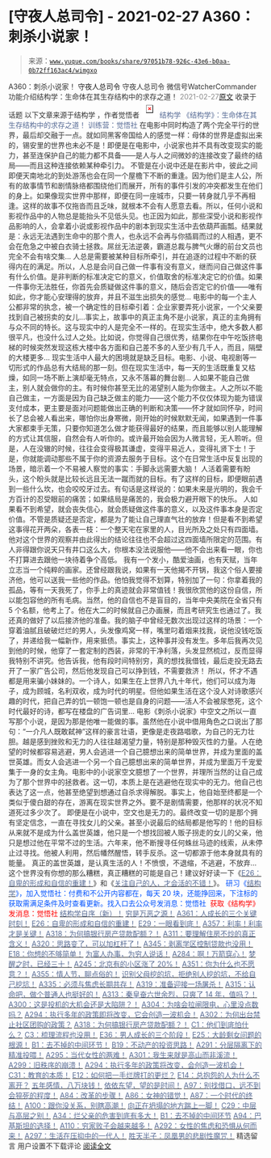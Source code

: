 # [守夜人总司令] - 2021-02-27 A360：刺杀小说家！

> 来源：[`www.yuque.com/books/share/97051b78-926c-43e6-b0aa-0b72ff163ac4/wimgxo`](https://www.yuque.com/books/share/97051b78-926c-43e6-b0aa-0b72ff163ac4/wimgxo)

<ne-p id="520f42f3293818f927861ebbd5b15da4_p_0" data-lake-id="520f42f3293818f927861ebbd5b15da4_p_0"><ne-text id="u5724585a" style="color: rgb(51, 51, 51);">A360：刺杀小说家！</ne-text></ne-p> <ne-p id="4d240bdb0a95cbb5259b0906b7f5f610" data-lake-id="4d240bdb0a95cbb5259b0906b7f5f610"><ne-text id="u513c6c87" ne-fontsize="14">守夜人总司令</ne-text></ne-p> <ne-p id="2d9f670c901e0edf9d000e845eb38272" data-lake-id="2d9f670c901e0edf9d000e845eb38272"><ne-text id="ue6295804" ne-fontsize="14" ne-bold="true" style="color: rgb(51, 51, 51);">守夜人总司令</ne-text></ne-p> <ne-p id="9d73795f83226eab52a2b03a126d88ae" data-lake-id="9d73795f83226eab52a2b03a126d88ae"><ne-text id="u9aec5b6b" ne-fontsize="14" style="color: rgb(51, 51, 51);">微信号</ne-text><ne-text id="u6befe84f" ne-fontsize="14" style="color: rgb(51, 51, 51);">WatcherCommander</ne-text></ne-p> <ne-p id="a576b6c71c899a12cd4e1a258ec77f84" data-lake-id="a576b6c71c899a12cd4e1a258ec77f84"><ne-text id="u6a916e0e" ne-fontsize="14" style="color: rgb(51, 51, 51);">功能介绍</ne-text><ne-text id="u586a1691" ne-fontsize="14" style="color: rgb(51, 51, 51);">结构学：生命体在其生存结构中的求存之道！</ne-text></ne-p> <ne-p id="ffd34dc7913a6e106d1fc3057ed12149" data-lake-id="ffd34dc7913a6e106d1fc3057ed12149"><ne-text id="u72d78b77" style="color: rgb(140, 140, 140);">2021-02-27</ne-text>[<ne-text id="u171f4cfe" ne-fontsize="14">原文</ne-text>](https://mp.weixin.qq.com/s?__biz=MzAxNDk1NjI2Mw==&mid=2247486470&idx=1&sn=a5a80b0050e598d1c5b34b8acd11ca81&chksm=9b8a2f8eacfda698da8befc550b2a483a652bf206fe5d297abf11cd745892c8d604d7ceaab24&scene=27#wechat_redirect&cpage=0)</ne-p> <ne-p id="c4058d3d4fa04deab0fa05033627341b" data-lake-id="c4058d3d4fa04deab0fa05033627341b"><ne-text id="ue3e10dd2" style="color: rgb(51, 51, 51);">收录于话题</ne-text></ne-p> <ne-p id="e34166252760a1218bd80097b89af162" data-lake-id="e34166252760a1218bd80097b89af162"><ne-text id="u25381852" ne-fontsize="14" style="color: rgb(51, 51, 51);">以下文章来源于结构学 ，作者觉悟者</ne-text></ne-p> <ne-p id="9f9aaafeb844837e56067f455503d1de" data-lake-id="9f9aaafeb844837e56067f455503d1de"><ne-card data-card-name="image" data-card-type="inline" id="xof1F" ne-fontsize="14" data-event-boundary="card" style="color: rgb(87, 107, 149);">![](img/0c23d49cb552a4b6f35fac926acb125c.png)  <ne-p id="a76eee9d9e1c62b0dfab584e71f2b6ce" data-lake-id="a76eee9d9e1c62b0dfab584e71f2b6ce"><ne-text id="uc08ef5b4" style="color: rgb(87, 107, 149);">结构学</ne-text></ne-p> <ne-p id="7739041d787d7b169ecd02f8d0d40abf" data-lake-id="7739041d787d7b169ecd02f8d0d40abf"><ne-text id="u94b2af14" style="color: rgb(87, 107, 149);">《结构学》：生命体在其生存结构中的求存之道！ 训练营：觉悟社</ne-text></ne-p> <ne-p id="fcdbe284f40704c39d45b7831db481b2" data-lake-id="fcdbe284f40704c39d45b7831db481b2"><ne-text id="ube5a0872" style="color: rgb(51, 51, 51);">在电影中同时构造了两个完全平行的世界，最后却交融于一点。就如同黑客帝国给人的感觉一样：母体的世界是虚拟出来的，锡安里的世界也未必不是！即便是在电影中，小说家也并不具有改变现实的能力，甚至连保护自己的能力都不具备——是人与人之间微妙的连接改变了最终的结局——而且这种连接依赖某种牵引力。</ne-text></ne-p> <ne-p id="d2a493742688108e1c07569edb43106b" data-lake-id="d2a493742688108e1c07569edb43106b"><ne-text id="u271e9ea9" style="color: rgb(51, 51, 51);">不管是在小说中还是在影片中，彼此之间即便天南地北的到处游荡也会在同一个屋檐下不断的重逢。因为他们是主人公，所有的故事情节和剧情脉络都围绕他们而展开，所有的事件引发的冲突都发生在他们的身上。如果像现实世界中那样，即便在同一座城市，只要一转身就几乎不再相逢。这样的故事不仅拖沓而且乏味，就根本不会有人愿意去看。所以，任何小说和影视作品中的人物总是能抬头不见低头见。也正因为如此，那些深受小说和影视作品影响的人，会拿着小说或影视作品中的剧本到现实生活中去依葫芦画瓢。结果就是：永远无法遇到生命中的那个贵人，也永远不会再与你插肩而过的人相遇，更不会在危急之中被白衣骑士拯救。屌丝无法逆袭，霸道总裁与脾气火爆的前台文员也完全不会有啥交集…</ne-text></ne-p> <ne-p id="cfebc9ac5a97d127dccb0398b6528a92" data-lake-id="cfebc9ac5a97d127dccb0398b6528a92"><ne-text id="u024194fb" style="color: rgb(51, 51, 51);">人总是需要被某种目标所牵引，并在追逐的过程中不断的获得内在的满足。所以，人总是会问自己做一件事有没有意义，继而问自己做这件事有什么价值。是非判断的标准决定它的意义，价值取舍的标准决定它的价值。如果一件事你无法胜任，你首先会质疑做这件事的意义，随后会否定它的价值——唯有如此，你才能心安理得的放弃，并且不滋生出损失的感觉…</ne-text></ne-p> <ne-p id="004218c364f5caa9994e3b2b5f5995c8" data-lake-id="004218c364f5caa9994e3b2b5f5995c8"><ne-text id="u2300def8" style="color: rgb(51, 51, 51);">电影中的每一个主人公都非常的执念，被一个确定性的目标牵引着：企业家要弄死小说家，一个父亲要找到自己被拐卖的女儿…事实上，故事中的真正主角不是小说家，真正的主角拥有与众不同的特长。这与现实中的人是完全不一样的。在现实生活中，绝大多数人都很平凡，也没什么过人之处。比如说，你觉得自己很优秀，结果你在中午吃饭挤电梯的时候突然发现这栋大楼中各方面和自己差不多的人至少有几千人，而且，隔壁的大楼更多…</ne-text></ne-p> <ne-p id="ebc8aadbcb73598de70b733dfed273c1" data-lake-id="ebc8aadbcb73598de70b733dfed273c1"><ne-text id="ubb18c187" style="color: rgb(51, 51, 51);">现实生活中人最大的困境就是缺乏目标。电影、小说、电视剧等一切形式的作品总有大结局的那一刻。但在现实生活中，每一天的生活既重复又枯燥，如同一场不断上演却毫无特点，又永不落幕的舞台剧…</ne-text></ne-p> <ne-p id="64bdd2b65d96588a7d4b875320d8bee2" data-lake-id="64bdd2b65d96588a7d4b875320d8bee2"><ne-text id="ufcb56f04" style="color: rgb(51, 51, 51);">人如果不能自己做主，别人就会做你的主。有时候你甚至无比的渴望别人能为你做主。人之所以不能自己做主，一方面是因为自己缺乏做主的能力——这个能力不仅仅体现为能为错误支付成本，更主要是面对问题能做出正确的判断和决策——怀才就如同怀孕，时间长了总会被人看出来，哪怕你出身寒微，刚开始的时候默默无闻，如果遇到一件事大家都束手无策，只要你知道怎么做才能获得最好的结果，而且能够以别人能理解的方式让其信服，自然会有人听你的。或许最开始会因为人微言轻，无人聆听。但是，人在没辙的时候，往往会变得极其谦虚，变得平易近人，变得礼贤下士！于是，你就能调动那些不属于你的资源去服务于目标。这个在日常生活中反复出现的场景，暗示着一个不易被人察觉的事实：手脚永远需要大脑！</ne-text></ne-p> <ne-p id="f17173574fbc63de0aed3f6ff647024e" data-lake-id="f17173574fbc63de0aed3f6ff647024e"><ne-text id="u258f8bdb" style="color: rgb(51, 51, 51);">人活着需要有盼头，这个盼头就是比较长远且无法一蹴而就的目标。有了这样的目标，即便眼前遇到一些什么坎，也会咬咬牙过去。有句话是这样说的：如果未来是光明的，我会千方百计的忍受眼前的痛苦；如果结局是痛苦的，我会极力避开眼下的快乐。</ne-text></ne-p> <ne-p id="f3dd89148532c2c077465d6b34933e02" data-lake-id="f3dd89148532c2c077465d6b34933e02"><ne-text id="ud17174d4" style="color: rgb(51, 51, 51);">人如果看不到希望，就会丧失信心，就会质疑做这件事的意义，以及这件事本身是否定价值。不管是质疑还是否定，都是为了能让自己理直气壮的放弃！但是看不到希望这事得花开两朵，各表一枝：一个整天宅在家里的人，目光所及之处只有四面墙。他对这个世界的观察并由此得出的结论往往也不会超过这四面墙所限定的范围。有人非得跟你说天只有井口这么大，你根本没法说服他——他不会出来看一眼，你也不打算进去跟他一块待着争个高低。</ne-text></ne-p> <ne-p id="e993ab2d3253fe6b30111809bf11a3f6" data-lake-id="e993ab2d3253fe6b30111809bf11a3f6"><ne-text id="u8602d161" style="color: rgb(51, 51, 51);">我有一个发小，酷爱油画，也有天赋，当年立志当一个纯粹的画家。还曾经跟我说，如果有一天他揭不开锅，我这个俗人要接济他，他可以送我一些他的作品。他怕我觉得不划算，特别加了一句：你拿着我的孤品，等有一天我死了，你手上的真迹就会非常值钱！我很欣赏他的这份自信，所以能包容他的所有毛病。当然，他的自信也不是盲目的，当年中央美院在全省只有 5 个名额，他考上了。他在大二的时候就自己办画展，而且考研究生也通过了。我还真的做好了以后接济他的准备。我的脑子中曾经无数次出现过这样的场景：一个穿着油腻且破破烂烂的男人，头发像鸡窝一样，嘴里叼着烟来找我，说他没钱吃饭了，并递给我一幅新作，用来抵债。事实上，这种事并没有发生。多年后我再次见到他的时候，他穿了一套定制的西装，非常的干净利落，头发显然梳过，反而显得我特别不讲究。他告诉我，他有段时间特别穷，真的想找我借钱，最后走投无路去开了一家广告公司，然后他发现自己可以挣到钱，不需要救济！</ne-text></ne-p> <ne-p id="e1b199a988c3be636239967b3e6001f5" data-lake-id="e1b199a988c3be636239967b3e6001f5"><ne-text id="ud69969d6" style="color: rgb(51, 51, 51);">所以，怀才不遇都是用来骗小妹妹的。一个诗人，如果生在上世界八九十年代，他们可以成为海子，成为顾城，名利双收，成为时代的明星。但他如果生活在这个没人对诗歌感兴趣的时代，把自己弄的饥一顿饱一顿也是自身的问题——活人不会被尿憋死，这个时代最好的诗，都写在楼盘的广告词里…</ne-text></ne-p> <ne-p id="11f859256d12f4f4ee95fe32bd6e3eb5" data-lake-id="11f859256d12f4f4ee95fe32bd6e3eb5"><ne-text id="ued0034e8" style="color: rgb(51, 51, 51);">电影《刺杀小说家》中空文之所以一直写那个小说，是因为那是他唯一能做的事。虽然他在小说中借用角色之口说出了那句：“一介凡人既敢弑神”这样的豪言壮语，更像是走夜路唱歌，为自己的无力壮胆。越是感到挫败和无力的人往往越渴望力量，特别是那种毁灭性的力量。人在绝望的时候都容易逃避，男人会逃进一个自己臆想出来的简单世界，并成为里面的盖世英雄。而女人会逃进一个另一个自己臆想出来的简单世界，并成为里面万千宠爱集于一身的女主角。电影中的小说家空文臆想了一个世界，并理所当然的让自己成为了那个世界中的拯救者。这一切，本质上是在逃避他在现实中的无力。他自己也表达了这一点，他甚至绝望到想通过自杀求得解脱。事实上，他自始至终都是一个类似于傻白甜的存在，游离在现实世界之外。要不是剧情需要，他那样的状况不知道死过多少次了。</ne-text></ne-p> <ne-p id="97ccd8708e5120071c197c2fb5f87a09" data-lake-id="97ccd8708e5120071c197c2fb5f87a09"><ne-text id="ucb29cf5b" style="color: rgb(51, 51, 51);">即便是在小说中，空文也是无力的。最终改变一切的是那个拥有坚定信念，一直在寻找女儿的父亲。甚至小说最后的结局都是他写的！他的目标从来就不是成为什么盖世英雄，他只是一个想找回被人贩子拐走的女儿的父亲，他只是想过他在平常不过的生活。六年来，他不断搜寻任何蛛丝马迹的线索，从未停止过寻找。他被人利用，然后幡然醒悟，转手反杀。这一切都源于他本身就具有的能量。</ne-text></ne-p> <ne-p id="522716388daeec7da7a3fb8bc6815e86" data-lake-id="522716388daeec7da7a3fb8bc6815e86"><ne-text id="u4ff4dfd9" ne-bold="true" style="color: rgb(51, 51, 51);">真正的盖世英雄，是认真生活的人！不愤恨，不退缩，不逃避，不放弃…这个世界没有你想的那么糟糕，真正糟糕的可能是自己！建议好好读一下《</ne-text>[<ne-text id="u26035659" ne-bold="true" style="color: rgb(87, 107, 149);">E26：自卑的形成和自信的重建！</ne-text>](http://mp.weixin.qq.com/s?__biz=MzIzMDYwOTM0Mg==&mid=2247485311&idx=1&sn=28f827c212f9a1ac53e73986742ca5aa&chksm=e8b19faedfc616b8d527f328c2ad55dca966707c8813ceaa5b7c0daee3432edeec88744d842c&scene=21#wechat_redirect)<ne-text id="uc984ece8" ne-bold="true" style="color: rgb(51, 51, 51);">》和《</ne-text>[<ne-text id="u7610c77f" ne-bold="true" style="color: rgb(87, 107, 149);">关注自己的人，才会活的不错！</ne-text>](http://mp.weixin.qq.com/s?__biz=MzIzMDYwOTM0Mg==&mid=2247485305&idx=1&sn=c719ea57e5c3320c2e2629dd9a7b44e9&chksm=e8b19fa8dfc616be5fa3f8141ea0aa63d5e1335657ed97e62c1086c41eba29effe58e0c8e9dc&scene=21#wechat_redirect)<ne-text id="u500b95a4" ne-bold="true" style="color: rgb(51, 51, 51);">》。</ne-text></ne-p> <ne-p id="f937fe4f8a1ea1eaf655b825a882354b" data-lake-id="f937fe4f8a1ea1eaf655b825a882354b"><ne-text id="u2042b74b" ne-bold="true" style="color: rgb(0, 82, 255);">研习《</ne-text>[<ne-text id="ufc2e8e4d" ne-bold="true" style="color: rgb(87, 107, 149);">结构学</ne-text>](https://mp.weixin.qq.com/mp/appmsgalbum?action=getalbum&album_id=1318317199878225920&__biz=MzAxNDk1NjI2Mw==#wechat_redirect)<ne-text id="ue2e3b7cc" ne-bold="true" style="color: rgb(0, 82, 255);">》，加入觉悟社：付费和不公开内容都在，每天 20 块，还能挣回来，下注标的获取需满足条件及时查看更新。</ne-text><ne-text id="u42677324" style="color: rgb(0, 82, 255);">找入口去公众号发消息：觉悟社 </ne-text></ne-p> <ne-p id="215a69333d04daca1804f4dd82226c8c" data-lake-id="215a69333d04daca1804f4dd82226c8c"><ne-text id="u52dcee77" style="color: rgb(255, 0, 0);">获取《结构学》发消息</ne-text><ne-text id="u445225a9" ne-bold="true" style="color: rgb(255, 0, 0);">：觉悟社</ne-text></ne-p>  <ne-p id="8ee069eaea68f866d3888d1fb044d84d" data-lake-id="8ee069eaea68f866d3888d1fb044d84d"><ne-card data-card-name="image" data-card-type="inline" id="DnNyD" data-event-boundary="card" style="color: rgb(51, 51, 51);"><ne-p id="3dd9a31d6b421e3aa3a5c463c6c29d3b" data-lake-id="3dd9a31d6b421e3aa3a5c463c6c29d3b">[<ne-text id="u45907d86" ne-bold="true" style="color: rgb(87, 107, 149);">结构学自序（新）！</ne-text>](http://mp.weixin.qq.com/s?__biz=MzIzMDYwOTM0Mg==&mid=2247485283&idx=1&sn=aa2b8554b8e5040f8f959636feaa06a3&chksm=e8b19fb2dfc616a430aa381b8da0815311244e694a69809cd92d0602ac34cfe5f1f419b3745e&scene=21#wechat_redirect)</ne-p> <ne-p id="c2556398819c3f1304fc0a7ab0268733" data-lake-id="c2556398819c3f1304fc0a7ab0268733">[<ne-text id="u0d022770" style="color: rgb(87, 107, 149);">穷是万恶之源！</ne-text>](http://mp.weixin.qq.com/s?__biz=MzAxNDk1NjI2Mw==&mid=2247483823&idx=1&sn=e54ebe9891b302dc0bf1815c76ccf8b7&chksm=9b8a2227acfdab31a05e273addd9159d4b8263d58d3c58bf214841c8189157519719c3427306&scene=21#wechat_redirect)</ne-p> <ne-p id="6c001d2dcd8ad1df80aaddbde82f435e" data-lake-id="6c001d2dcd8ad1df80aaddbde82f435e">[<ne-text id="u2df03ae4" ne-bold="true" style="color: rgb(87, 107, 149);">A361：人成长的三个关键时刻！</ne-text>](http://mp.weixin.qq.com/s?__biz=MzIzMDYwOTM0Mg==&mid=2247485321&idx=1&sn=54e54e0b0cf78b3b58fb0bf17a1530fd&chksm=e8b19f58dfc6164e8e99c69f0cd7e900c07daf2313aae9d72766ec6ab6c109bdbecac613508a&scene=21#wechat_redirect)</ne-p> <ne-p id="9c2940877133f3130a565d8eebff1554" data-lake-id="9c2940877133f3130a565d8eebff1554">[<ne-text id="ua6c02c7f" ne-bold="true" style="color: rgb(87, 107, 149);">E26：自卑的形成和自信的重建！</ne-text>](http://mp.weixin.qq.com/s?__biz=MzIzMDYwOTM0Mg==&mid=2247485311&idx=1&sn=28f827c212f9a1ac53e73986742ca5aa&chksm=e8b19faedfc616b8d527f328c2ad55dca966707c8813ceaa5b7c0daee3432edeec88744d842c&scene=21#wechat_redirect)</ne-p> <ne-p id="c04c4f2b70fabf123378a6a621e1fd5a" data-lake-id="c04c4f2b70fabf123378a6a621e1fd5a">[<ne-text id="u8766fc1a" ne-bold="true" style="color: rgb(87, 107, 149);">E29：一眼看到底！</ne-text>](http://mp.weixin.qq.com/s?__biz=MzIzMDYwOTM0Mg==&mid=2247485301&idx=1&sn=dc6dd50c5d742ea51ce9e394de25351a&chksm=e8b19fa4dfc616b26734c3619c6fa664474fa478d2764c3370dde41d19f6035edc05f9f191e8&scene=21#wechat_redirect)</ne-p> <ne-p id="08d989ad41ea5115710f0557fa55943a" data-lake-id="08d989ad41ea5115710f0557fa55943a">[<ne-text id="uda422422" ne-bold="true" style="color: rgb(87, 107, 149);">A357：利率！利率才是关键！</ne-text>](http://mp.weixin.qq.com/s?__biz=MzIzMDYwOTM0Mg==&mid=2247485288&idx=1&sn=4b9b12c3bc11bdcfd2529edd9ab9a92a&chksm=e8b19fb9dfc616afff8c46c46c2a61dea179cdd40a67ed931cae9d2762948e1ee2359d4037b5&scene=21#wechat_redirect)</ne-p> <ne-p id="db943300f49e5724b65421a1bd0efdbe" data-lake-id="db943300f49e5724b65421a1bd0efdbe">[<ne-text id="ub0271fec" ne-bold="true" style="color: rgb(87, 107, 149);">A318：为何搞银行房产贷款配额？！</ne-text>](http://mp.weixin.qq.com/s?__biz=MzIzMDYwOTM0Mg==&mid=2247485031&idx=1&sn=c4af23061445755fdb12f1196c108b1d&chksm=e8b19eb6dfc617a015821fd94ff2d8f51a2cb8fb456ddd907206b615bf3240c1597d3618609c&scene=21#wechat_redirect)</ne-p> <ne-p id="deb078835bb8ea48bd728964da4f4041" data-lake-id="deb078835bb8ea48bd728964da4f4041">[<ne-text id="ufe56fc7e" ne-bold="true" style="color: rgb(87, 107, 149);">A311：要理解住房不炒的真正含义！</ne-text>](http://mp.weixin.qq.com/s?__biz=MzIzMDYwOTM0Mg==&mid=2247484959&idx=1&sn=090583ec50bfd9febec1de463c2672f6&chksm=e8b19ecedfc617d8629080f6745c8de013cfe875de26eef6767b2d5c10782650223ed15f807b&scene=21#wechat_redirect)</ne-p> <ne-p id="dca44e029d7152bbbeff9e65c9c63de7" data-lake-id="dca44e029d7152bbbeff9e65c9c63de7">[<ne-text id="u4be87ba3" ne-fontsize="13" ne-bold="true" style="color: rgb(87, 107, 149);">A320：思路变了，可以加杠杆了！</ne-text>](http://mp.weixin.qq.com/s?__biz=MzIzMDYwOTM0Mg==&mid=2247485041&idx=1&sn=add2174fa42806f885a456a072ee4fee&chksm=e8b19ea0dfc617b6734e013f780112fdd88f28ad5312ce423fea1d75da4c3757660dab175208&scene=21#wechat_redirect)</ne-p> <ne-p id="08aed7bd1cc112f3e93c8207528882a0" data-lake-id="08aed7bd1cc112f3e93c8207528882a0">[<ne-text id="u6cc61fd2" ne-bold="true" style="color: rgb(87, 107, 149);">A345：剥离学区控制贷款也没用！</ne-text>](http://mp.weixin.qq.com/s?__biz=MzIzMDYwOTM0Mg==&mid=2247485208&idx=1&sn=ac3653b56fc18a4a6a809139f935bc45&chksm=e8b19fc9dfc616dfa31b0baf15aa90d994ef8a1262e0fd515739c06698cd0673d1d46e6e4c4f&scene=21#wechat_redirect)</ne-p> <ne-p id="addd686a048ddbac59a0c36091ea3bd0" data-lake-id="addd686a048ddbac59a0c36091ea3bd0">[<ne-text id="u5755a1f4" ne-bold="true" style="color: rgb(87, 107, 149);">E18：你想的不够简单！</ne-text>](http://mp.weixin.qq.com/s?__biz=MzIzMDYwOTM0Mg==&mid=2247484775&idx=1&sn=2a8e810e281cd7fe5a4db49002b193d2&chksm=e8b19db6dfc614a0e3360f0d54949c40138c27b184c114a44feaa394bd4400073dbbedf6a049&scene=21#wechat_redirect)</ne-p> <ne-p id="d5839562b3c9e9b5a6670c0738e84087" data-lake-id="d5839562b3c9e9b5a6670c0738e84087">[<ne-text id="u3895705c" style="color: rgb(87, 107, 149);">为富人办事，为穷人说话！</ne-text>](http://mp.weixin.qq.com/s?__biz=MzIzMDYwOTM0Mg==&mid=2247484462&idx=1&sn=195ebab17907fba73c69ae7a11bc40ad&chksm=e8b19cffdfc615e9b2f88327d492813afa3656859f4d67a6d831ac1cf684a54b760a8b8edcd6&scene=21#wechat_redirect)</ne-p> <ne-p id="da15775620b739e5e9adc2ff0b5f7d47" data-lake-id="da15775620b739e5e9adc2ff0b5f7d47">[<ne-text id="u2cf42c7d" ne-bold="true" style="color: rgb(87, 107, 149);">A284：啊！万箭穿心！</ne-text>](http://mp.weixin.qq.com/s?__biz=MzAxNDk1NjI2Mw==&mid=2247486135&idx=1&sn=e950149b9b9147e9199cfc6093605950&chksm=9b8a293facfda029419b911d4b4fa91c73bbaf695b206df2cf15124d843f4bf4b80673baa394&scene=21#wechat_redirect)</ne-p> <ne-p id="acff1c747f69215996fdbad656b48867" data-lake-id="acff1c747f69215996fdbad656b48867">[<ne-text id="ud0216667" ne-bold="true" style="color: rgb(87, 107, 149);">梦醒之时，已经三十！</ne-text>](http://mp.weixin.qq.com/s?__biz=MzIzMDYwOTM0Mg==&mid=2247484378&idx=1&sn=e3a058584a13d7a5267315113964280d&chksm=e8b19b0bdfc6121df4af4b77d2d826fd0f4132ccfdee48132ce8cf86eb1ba45b898be83d1dc7&scene=21#wechat_redirect)</ne-p> <ne-p id="ebd24d632744a7ca2b3c3658f957d558" data-lake-id="ebd24d632744a7ca2b3c3658f957d558">[<ne-text id="ubf516fad" ne-bold="true" style="color: rgb(87, 107, 149);">A245：北京有的小区涨了 20%！</ne-text>](http://mp.weixin.qq.com/s?__biz=MzIzMDYwOTM0Mg==&mid=2247485265&idx=1&sn=f4bce6f07805cba2db3a1a806215e45c&chksm=e8b19f80dfc616966666979063f2c9fce9fe20308538607cf90eac74f0db85c9adf79299f4b8&scene=21#wechat_redirect)</ne-p> <ne-p id="e58b76fa804628b3b7b320c27834626b" data-lake-id="e58b76fa804628b3b7b320c27834626b">[<ne-text id="ue3282dfb" style="color: rgb(87, 107, 149);">A351：你为什么也不愿意？！</ne-text>](http://mp.weixin.qq.com/s?__biz=MzIzMDYwOTM0Mg==&mid=2247485242&idx=1&sn=f4a01a5936322120b0b158f225bc78de&chksm=e8b19febdfc616fd2eb1558a3b7c748ecc497a3af00aec5b5c5ca8042cc52eb7d0af7befa399&scene=21#wechat_redirect)</ne-p> <ne-p id="b495832ca2725fcd8030a00fa5b7cb57" data-lake-id="b495832ca2725fcd8030a00fa5b7cb57">[<ne-text id="u887d7bfc" ne-bold="true" style="color: rgb(87, 107, 149);">A355：情人节，聊点俗的！</ne-text>](http://mp.weixin.qq.com/s?__biz=MzAxNDk1NjI2Mw==&mid=2247486442&idx=1&sn=2ed76ec8cb69dfe51023fb4f426eeb51&chksm=9b8a2862acfda17469215d16d6bfa7210211dfb0cf4418774fc0ea014de0f6184c9b01b82f70&scene=21#wechat_redirect)</ne-p> <ne-p id="0efa24105db32bed760a4a24243bb1af" data-lake-id="0efa24105db32bed760a4a24243bb1af">[<ne-text id="u2fd6d2fc" ne-bold="true" style="color: rgb(87, 107, 149);">识别父母挖的坑，拒绝别人挖的坑，不给自己挖坑！</ne-text>](http://mp.weixin.qq.com/s?__biz=MzAxNDk1NjI2Mw==&mid=2247486426&idx=1&sn=8707934ad2fe2f8017d6b7810fd61c17&chksm=9b8a2852acfda1441fded7bab2456dd2493073ad3e5d541e1080d1739879b86c25a3a61df79a&scene=21#wechat_redirect)</ne-p> <ne-p id="54b675a8a50acebf5e4cf40e40e63380" data-lake-id="54b675a8a50acebf5e4cf40e40e63380">[<ne-text id="u5081bcaa" ne-bold="true" style="color: rgb(87, 107, 149);">A335：必须与焦虑长期共存！</ne-text>](http://mp.weixin.qq.com/s?__biz=MzIzMDYwOTM0Mg==&mid=2247485165&idx=1&sn=f3f0957c63fa549b288f00c8b117162e&chksm=e8b19e3cdfc6172a188000afd2b522144a04ba774169824cad2067d93b5365537ff0644f6b9f&scene=21#wechat_redirect)</ne-p> <ne-p id="d688954e3fc23f5a6fd8aed1e56cc304" data-lake-id="d688954e3fc23f5a6fd8aed1e56cc304">[<ne-text id="udf1bcd56" style="color: rgb(87, 107, 149);">A319：准备迎接一场屠杀！</ne-text>](http://mp.weixin.qq.com/s?__biz=MzIzMDYwOTM0Mg==&mid=2247485036&idx=1&sn=ff52df7559e0a6ed8230922ebd2af71a&chksm=e8b19ebddfc617ab0eca4ed1a66c5227d328155954d6704be456950fb3926e59e5288f7877cf&scene=21#wechat_redirect)</ne-p> <ne-p id="1af04bd070534d871d34fed366cc0070" data-lake-id="1af04bd070534d871d34fed366cc0070">[<ne-text id="u42e7242f" ne-bold="true" style="color: rgb(87, 107, 149);">A315：认命吧，做个普通人也挺好的！</ne-text>](http://mp.weixin.qq.com/s?__biz=MzIzMDYwOTM0Mg==&mid=2247485008&idx=1&sn=bcaf70c42d4676c8f69de9f9ead1e495&chksm=e8b19e81dfc617973ba40200519407186760e32843fc6f379020da6160b0ba89870dadcae5fa&scene=21#wechat_redirect)</ne-p> <ne-p id="1672d0e9d06d1cea4a6f1c4b917b7762" data-lake-id="1672d0e9d06d1cea4a6f1c4b917b7762">[<ne-text id="u71d594e7" ne-bold="true" style="color: rgb(87, 107, 149);">A313：秦皇奋六世余烈，只爽了 14 年，值吗？！</ne-text>](http://mp.weixin.qq.com/s?__biz=MzIzMDYwOTM0Mg==&mid=2247484982&idx=1&sn=c788144715447f1d1706d11032606236&chksm=e8b19ee7dfc617f122722185bea3af2753d3c810cdae1f8c6e5189fb69afc7b28093e7466cfd&scene=21#wechat_redirect)</ne-p> <ne-p id="9ba6c3f6abffc5b7ee05096dbdc2a35f" data-lake-id="9ba6c3f6abffc5b7ee05096dbdc2a35f">[<ne-text id="u87da3a04" ne-bold="true" style="color: rgb(87, 107, 149);">A300：这是投机的大机会还是大陷阱？！</ne-text>](http://mp.weixin.qq.com/s?__biz=MzIzMDYwOTM0Mg==&mid=2247484882&idx=1&sn=b103029f41e3aede94e1a45d035cd9ac&chksm=e8b19d03dfc614153863f37ca3f9204b451e2c02ad5ca8680c120e2458e628e5329c76b2d42c&scene=21#wechat_redirect)</ne-p> <ne-p id="c410411cb04ec29cec59466d43442843" data-lake-id="c410411cb04ec29cec59466d43442843">[<ne-text id="u21917095" ne-bold="true" style="color: rgb(87, 107, 149);">A304：为啥会拉闸限电，心里没点数吗？</ne-text>](http://mp.weixin.qq.com/s?__biz=MzIzMDYwOTM0Mg==&mid=2247484921&idx=1&sn=0f74dcad5b3cecf8e438493543b5457e&chksm=e8b19d28dfc6143eb8a9bdcdc8a57259580a9267ecea4e54032b9a803540f314e3c6a3cb50ca&scene=21#wechat_redirect)</ne-p> <ne-p id="ed54c00be4cb57d3b04d5b41cbb6a3af" data-lake-id="ed54c00be4cb57d3b04d5b41cbb6a3af">[<ne-text id="u53aab4ce" ne-bold="true" style="color: rgb(87, 107, 149);">A294：执行多年的政策即将改变，它会创造一波机会！</ne-text>](http://mp.weixin.qq.com/s?__biz=MzIzMDYwOTM0Mg==&mid=2247484849&idx=1&sn=5485cd1d6c511e883e25b0c7dd9e2e3e&chksm=e8b19d60dfc614764ffc8405dccf5b8120b31988f3c1cee74e384c06f0e39c3c81bef8263c3d&scene=21#wechat_redirect)</ne-p> <ne-p id="b04f2cc732e783d399c49eda718b7efd" data-lake-id="b04f2cc732e783d399c49eda718b7efd">[<ne-text id="u171b002d" ne-bold="true" style="color: rgb(87, 107, 149);">A302：为何出台禁止社区团购的政策？</ne-text>](http://mp.weixin.qq.com/s?__biz=MzIzMDYwOTM0Mg==&mid=2247484904&idx=1&sn=3b711f9bc2c47ba0ba432cf47d5832fb&chksm=e8b19d39dfc6142f8524aba7d5a15c694c1e25c19e2e662f6773219ace93c7354adf6878e54f&scene=21#wechat_redirect)</ne-p> <ne-p id="8e6fd617fdbc15aafc977d41fa2117ad" data-lake-id="8e6fd617fdbc15aafc977d41fa2117ad">[<ne-text id="ucad0d362" style="color: rgb(87, 107, 149);">A318：为何搞银行房产贷款配额？！</ne-text>](http://mp.weixin.qq.com/s?__biz=MzIzMDYwOTM0Mg==&mid=2247485031&idx=1&sn=c4af23061445755fdb12f1196c108b1d&chksm=e8b19eb6dfc617a015821fd94ff2d8f51a2cb8fb456ddd907206b615bf3240c1597d3618609c&scene=21#wechat_redirect)</ne-p> <ne-p id="e246696d845e773d0caab4cb22ebdf53" data-lake-id="e246696d845e773d0caab4cb22ebdf53">[<ne-text id="u5f39761f" style="color: rgb(87, 107, 149);">C1：他们到底怕什么？</ne-text>](http://mp.weixin.qq.com/s?__biz=MzAxNDk1NjI2Mw==&mid=2247483898&idx=1&sn=1b0a50386e9e89d2750dec717236f0aa&chksm=9b8a2272acfdab64235b35ee5e91b8cac6172144207251636e1345fc570aa1601f59eff7f442&scene=21#wechat_redirect)</ne-p> <ne-p id="63eaf3e1806056d90a21f1075a2a87d0" data-lake-id="63eaf3e1806056d90a21f1075a2a87d0">[<ne-text id="uc4f278d9" style="color: rgb(87, 107, 149);">C3：梳理流程也没用！</ne-text>](http://mp.weixin.qq.com/s?__biz=MzAxNDk1NjI2Mw==&mid=2247483989&idx=1&sn=ee70dacfd980f041379d91ae947ece44&chksm=9b8a21ddacfda8cb28bf62d6f53531e8a8ebce2de96396e50ec7e7e144fffe502ec6faee3415&scene=21#wechat_redirect)</ne-p> <ne-p id="c8ea24924bac6b116486e760348bd774" data-lake-id="c8ea24924bac6b116486e760348bd774">[<ne-text id="u1c8b2858" style="color: rgb(87, 107, 149);">E36：男人成长的三个阶段！</ne-text>](http://mp.weixin.qq.com/s?__biz=MzIzMDYwOTM0Mg==&mid=2247484322&idx=1&sn=c300d9466951d36645128c5167ca5934&chksm=e8b19b73dfc61265dde1bb437a9945db0c1d9c7fe1cbffe1feec995c9dde8a6eb99272dc86a9&scene=21#wechat_redirect)</ne-p> <ne-p id="f4d9a9583a6046768ab6333dec54337b" data-lake-id="f4d9a9583a6046768ab6333dec54337b">[<ne-text id="u9b4bc1cf" style="color: rgb(87, 107, 149);">E25：大龄剩女问题的根源！</ne-text>](http://mp.weixin.qq.com/s?__biz=MzIzMDYwOTM0Mg==&mid=2247484587&idx=1&sn=3335cb9dd973ae9f9c9279a0388bbe33&chksm=e8b19c7adfc6156c752a5edad793fc1d8db424d6b609ce62f26f78537b3b41e83ea47aca2929&scene=21#wechat_redirect)</ne-p> <ne-p id="1b4b21440467ca15adc65a8fa8ade03e" data-lake-id="1b4b21440467ca15adc65a8fa8ade03e">[<ne-text id="u1ec182c1" style="color: rgb(87, 107, 149);">B1：去不掉的中间环节！</ne-text>](http://mp.weixin.qq.com/s?__biz=MzIzMDYwOTM0Mg==&mid=2247483903&idx=1&sn=e8a21cb816d6a27d869f81463805a208&chksm=e8b1992edfc610380f54d91f9acc9844820c77ce8a5bcedb4f36372c406647f45fd2514a6a77&scene=21#wechat_redirect)</ne-p> <ne-p id="bc97cef4ed5efcd4c80e92b528ec0935" data-lake-id="bc97cef4ed5efcd4c80e92b528ec0935">[<ne-text id="u830bb3c0" ne-bold="true" style="color: rgb(87, 107, 149);">B19：不动产的投资思路！</ne-text>](http://mp.weixin.qq.com/s?__biz=MzIzMDYwOTM0Mg==&mid=2247484069&idx=1&sn=a13a6e590a21b27fd1356718b3a2dcd3&chksm=e8b19a74dfc613622b23c7233732cbb1d499c75f9b7ac3047cdeaee3a34eeae7d3b4871429f1&scene=21#wechat_redirect)</ne-p> <ne-p id="0f902b20fb8fe9aba4618a16a9031961" data-lake-id="0f902b20fb8fe9aba4618a16a9031961">[<ne-text id="u1bd237bf" ne-bold="true" style="color: rgb(87, 107, 149);">A291：分层隔离下的精准投喂！</ne-text>](http://mp.weixin.qq.com/s?__biz=MzIzMDYwOTM0Mg==&mid=2247484828&idx=1&sn=e04894d9a01e37c8edb5562d2b0eaa19&chksm=e8b19d4ddfc6145b5803859c628b8b7c24083c66fff9e3a943e82d3e3b7b40a8bad9bed858f8&scene=21#wechat_redirect)</ne-p> <ne-p id="b3a14ebeae5cf30eac7cf0ad6a2d3249" data-lake-id="b3a14ebeae5cf30eac7cf0ad6a2d3249">[<ne-text id="u25e9e214" style="color: rgb(87, 107, 149);">A295：当代女性的两难！</ne-text>](http://mp.weixin.qq.com/s?__biz=MzIzMDYwOTM0Mg==&mid=2247484854&idx=1&sn=6851afe306f7b89d23728018ea32b7f2&chksm=e8b19d67dfc61471955b15021ac11c5fff9f1607977e9df1bd2bbfabc2deb3dea5c98e369c55&scene=21#wechat_redirect)</ne-p> <ne-p id="0aa3c06a191618f09ca5e043d4eb779a" data-lake-id="0aa3c06a191618f09ca5e043d4eb779a">[<ne-text id="ufb1d6c0d" style="color: rgb(87, 107, 149);">A301：我生来就是高山而非溪流！</ne-text>](http://mp.weixin.qq.com/s?__biz=MzIzMDYwOTM0Mg==&mid=2247484895&idx=1&sn=241f68fd60c1b47239beef7573364ceb&chksm=e8b19d0edfc6141856def733b4a1fd20332b7083f1234182452387fcfe12cebb015db7bfbeec&scene=21#wechat_redirect)</ne-p> <ne-p id="ae308acc67b7f603ff79a14afc97c92d" data-lake-id="ae308acc67b7f603ff79a14afc97c92d">[<ne-text id="u3a2e1d2a" style="color: rgb(87, 107, 149);">A299：旧秩序的崩溃！</ne-text>](http://mp.weixin.qq.com/s?__biz=MzIzMDYwOTM0Mg==&mid=2247484889&idx=1&sn=164441f266273fb02e28029c851bdf6c&chksm=e8b19d08dfc6141e7411c30e887493e32cd32469a54ef3fb00e7ca437917b27458bc70db8616&scene=21#wechat_redirect)</ne-p> <ne-p id="674880a9a68900beaab67be21c86bdc4" data-lake-id="674880a9a68900beaab67be21c86bdc4">[<ne-text id="u1536db0a" ne-bold="true" style="color: rgb(87, 107, 149);">A294：执行多年的政策将改变，会创造一波机会！</ne-text>](http://mp.weixin.qq.com/s?__biz=MzIzMDYwOTM0Mg==&mid=2247484849&idx=1&sn=5485cd1d6c511e883e25b0c7dd9e2e3e&chksm=e8b19d60dfc614764ffc8405dccf5b8120b31988f3c1cee74e384c06f0e39c3c81bef8263c3d&scene=21#wechat_redirect)</ne-p> <ne-p id="a0de6097c1efa38f2c8685516ccbcbdd" data-lake-id="a0de6097c1efa38f2c8685516ccbcbdd">[<ne-text id="u911f5fe1" style="color: rgb(87, 107, 149);">C31：教育的本质！</ne-text>](http://mp.weixin.qq.com/s?__biz=MzAxNDk1NjI2Mw==&mid=2247484645&idx=1&sn=0c19e963af345ec0d157348555f45482&chksm=9b8a276dacfdae7bb43eb0602bf7d9fdc827d0675a7350f893c5b3b43986de58782355a2065d&scene=21#wechat_redirect)</ne-p> <ne-p id="eac466fa378ac4b95a329a331fdeecfd" data-lake-id="eac466fa378ac4b95a329a331fdeecfd">[<ne-text id="u7c07e167" style="color: rgb(87, 107, 149);">E12：如何把一手烂牌打的更烂？</ne-text>](http://mp.weixin.qq.com/s?__biz=MzAxNDk1NjI2Mw==&mid=2247485371&idx=1&sn=8e848c21bdb42dbe2fb102617241b981&chksm=9b8a2433acfdad2560f3ff6bc23e4d9cee1b3ebd3e51aa48fa2b97224fe3303853cd6c664ee1&scene=21#wechat_redirect)</ne-p> <ne-p id="2905c46cae76ff8280cc02b1149c66dd" data-lake-id="2905c46cae76ff8280cc02b1149c66dd">[<ne-text id="u8dfe7952" style="color: rgb(87, 107, 149);">E14：总抱怨的人为什么不离开？</ne-text>](http://mp.weixin.qq.com/s?__biz=MzIzMDYwOTM0Mg==&mid=2247484341&idx=1&sn=c266eb0136273f0b1219e0fd659daafc&chksm=e8b19b64dfc61272f157e1e17a76b2e83c6fd62a1beb78d60ea73a65463109b428cd9dd6ce7a&scene=21#wechat_redirect)</ne-p> <ne-p id="4ee99f7dfe1007f6cd909a7055d2d4e9" data-lake-id="4ee99f7dfe1007f6cd909a7055d2d4e9">[<ne-text id="u0abc1ff0" style="color: rgb(87, 107, 149);">五年感情，八万块钱！</ne-text>](http://mp.weixin.qq.com/s?__biz=MzIzMDYwOTM0Mg==&mid=2247484317&idx=1&sn=b22f9fb2e3c084e427a5e3e9895be99a&chksm=e8b19b4cdfc6125adf3ea3b0d2b72a121f38e8ba26e43abc48edff900327ce3e7464b944cafb&scene=21#wechat_redirect)</ne-p> <ne-p id="373a92e83f391f9bf81b33e43e8884f7" data-lake-id="373a92e83f391f9bf81b33e43e8884f7">[<ne-text id="ueb30ba03" ne-bold="true" style="color: rgb(87, 107, 149);">依依东望，望的是时间！</ne-text>](http://mp.weixin.qq.com/s?__biz=MzIzMDYwOTM0Mg==&mid=2247483860&idx=1&sn=b5b01ae82ff764ce2806251e3f2a809f&chksm=e8b19905dfc61013607735eb7782299c9a4d7a39a8b15a7b46182ef20eda3ffe9f6ed6337e1f&scene=21#wechat_redirect)</ne-p> <ne-p id="e50f8b815675e22905c4cde8b5d64051" data-lake-id="e50f8b815675e22905c4cde8b5d64051">[<ne-text id="uf9c8253b" style="color: rgb(87, 107, 149);">A97：别找借口，远不到会猝死的程度！</ne-text>](http://mp.weixin.qq.com/s?__biz=MzAxNDk1NjI2Mw==&mid=2247484866&idx=1&sn=d93222730b1fd65cd31d270e54c91073&chksm=9b8a264aacfdaf5cf1d8eab64891b03e7b9966e887c9f512b7cb4a3f6cca04f1faa2c5da905d&scene=21#wechat_redirect)</ne-p> <ne-p id="cc625c63b517cf01b72ed9a3aa1621cd" data-lake-id="cc625c63b517cf01b72ed9a3aa1621cd">[<ne-text id="u83b8636f" style="color: rgb(87, 107, 149);">A84：改革的步骤！</ne-text>](http://mp.weixin.qq.com/s?__biz=MzIzMDYwOTM0Mg==&mid=2247484098&idx=1&sn=8a28fd5dce47b485ed38e4f3cfdb7d05&chksm=e8b19a13dfc61305fde13511d297aa1d6b59184825c7998f338e7d5f36742e3c06c717d78fe8&scene=21#wechat_redirect)</ne-p> <ne-p id="58a2bc8b30849daf41226e44599ae74f" data-lake-id="58a2bc8b30849daf41226e44599ae74f">[<ne-text id="u2a4ddd91" style="color: rgb(87, 107, 149);">A86：女神的错觉！</ne-text>](http://mp.weixin.qq.com/s?__biz=MzAxNDk1NjI2Mw==&mid=2247484733&idx=1&sn=fab22e8ab3f80b78dab3d4e2e2716bfb&chksm=9b8a26b5acfdafa374df83506e5086a573169362877918977c08490b4e9747c45c99d1266e7f&scene=21#wechat_redirect)</ne-p> <ne-p id="6d6a47a797df832d2758c315e62d3853" data-lake-id="6d6a47a797df832d2758c315e62d3853">[<ne-text id="u4c76e839" style="color: rgb(87, 107, 149);">A87：一个时代的终结！</ne-text>](http://mp.weixin.qq.com/s?__biz=MzIzMDYwOTM0Mg==&mid=2247484106&idx=1&sn=89ac1e2a068a9114c08822ed3a6a9916&chksm=e8b19a1bdfc6130d67743acf04c384cd66fa3d13b83614a9b3d70edda3290e8af9765c31b7d7&scene=21#wechat_redirect)</ne-p> <ne-p id="f7190ac1e8033a1cfe5eede136cb4621" data-lake-id="f7190ac1e8033a1cfe5eede136cb4621">[<ne-text id="ua2fc9e23" ne-bold="true" style="color: rgb(87, 107, 149);">A100：跟你没关系，别瞎高潮！</ne-text>](http://mp.weixin.qq.com/s?__biz=MzAxNDk1NjI2Mw==&mid=2247484826&idx=1&sn=c2df87478a77eebf01085c7795424395&chksm=9b8a2612acfdaf04f9034241f17123b00853fb4fa0af799266ae01cdd7ce776318d0d88cde41&scene=21#wechat_redirect)</ne-p> <ne-p id="0286dc286d197e0dcd68f0bab9e71fdf" data-lake-id="0286dc286d197e0dcd68f0bab9e71fdf">[<ne-text id="ufd54de8c" ne-bold="true" style="color: rgb(87, 107, 149);">向正在坍塌的地方踹上一脚！</ne-text>](http://mp.weixin.qq.com/s?__biz=MzAxNDk1NjI2Mw==&mid=2247483789&idx=1&sn=5e44b7b524c3dc4bb7705f49ed0a44a3&chksm=9b8a2205acfdab139e4b1d44ef6702b09c9fbf79505340205d13fbdaa33207a997f54bee0e97&scene=21#wechat_redirect)</ne-p> <ne-p id="f440cc1b78e66c7f4714360b663b48a2" data-lake-id="f440cc1b78e66c7f4714360b663b48a2">[<ne-text id="u82af28d0" style="color: rgb(87, 107, 149);">C29：中层与高层之别！</ne-text>](http://mp.weixin.qq.com/s?__biz=MzIzMDYwOTM0Mg==&mid=2247484061&idx=1&sn=6b5effaceec4ccea129b0b2c0ff9eb94&chksm=e8b19a4cdfc6135a82d4a79c2245a8efb5cea97135ffeef76afcdb0f1d23fc37408270b77ac3&scene=21#wechat_redirect)</ne-p> <ne-p id="cbb9eb16ab88a3795ff408629f0ba1fb" data-lake-id="cbb9eb16ab88a3795ff408629f0ba1fb">[<ne-text id="ueb0cfdc7" style="color: rgb(87, 107, 149);">A34：烂父亲的危害到底有多大！</ne-text>](http://mp.weixin.qq.com/s?__biz=MzIzMDYwOTM0Mg==&mid=2247483986&idx=1&sn=984fbf5e696f7a3f34f25dcf93037cea&chksm=e8b19a83dfc61395d629a54503920505c42a73a62b9e72308ed4ea0d66c509ca66a1a3138ea5&scene=21#wechat_redirect)</ne-p> <ne-p id="46aa9ef1d0546bb842713fe76515d07e" data-lake-id="46aa9ef1d0546bb842713fe76515d07e">[<ne-text id="u489ec845" style="color: rgb(87, 107, 149);">B1：去不掉的中间环节</ne-text>](http://mp.weixin.qq.com/s?__biz=MzIzMDYwOTM0Mg==&mid=2247483903&idx=1&sn=e8a21cb816d6a27d869f81463805a208&chksm=e8b1992edfc610380f54d91f9acc9844820c77ce8a5bcedb4f36372c406647f45fd2514a6a77&scene=21#wechat_redirect)</ne-p> <ne-p id="57b7d3fe43c29e9bc0efe2b519b7a870" data-lake-id="57b7d3fe43c29e9bc0efe2b519b7a870">[<ne-text id="uf7e5fed0" style="color: rgb(87, 107, 149);">A94：巴基斯坦的选择！</ne-text>](http://mp.weixin.qq.com/s?__biz=MzAxNDk1NjI2Mw==&mid=2247484787&idx=1&sn=1e88f66866554dbb73e4fd4d7947be0d&chksm=9b8a26fbacfdafed9d52a547f2f4608ef001fa2b6a07ec62bb06c5df56b23b6bca3d7b26b6cf&scene=21#wechat_redirect)</ne-p> <ne-p id="491d08cbebe2c7d0f7664c53f57b4e71" data-lake-id="491d08cbebe2c7d0f7664c53f57b4e71">[<ne-text id="u3f50debf" style="color: rgb(87, 107, 149);">A110：穷家败子会越来越多！</ne-text>](http://mp.weixin.qq.com/s?__biz=MzAxNDk1NjI2Mw==&mid=2247484897&idx=1&sn=84e1c8a85eb385c04f400095d47d55eb&chksm=9b8a2669acfdaf7f7a431a12c057023ae123aaa855b0f9d48a98c21eae27788632beb60765c9&scene=21#wechat_redirect)</ne-p> <ne-p id="cf4e21fa2e1092b8faf68f8818bacbad" data-lake-id="cf4e21fa2e1092b8faf68f8818bacbad">[<ne-text id="u023534d2" style="color: rgb(87, 107, 149);">A292：女性的焦虑和恐惧从何而来！</ne-text>](http://mp.weixin.qq.com/s?__biz=MzIzMDYwOTM0Mg==&mid=2247484834&idx=1&sn=133b970c2ecae4d25d1c8a3444efc5a1&chksm=e8b19d73dfc61465bf0d5389f9a9efea963f1cf1eb332e4ed8a09d9adc8ebd3416e257edc1d8&scene=21#wechat_redirect)</ne-p> <ne-p id="fc21c2650e382b3f6d8fc777fc40281b" data-lake-id="fc21c2650e382b3f6d8fc777fc40281b">[<ne-text id="u8d1f9ed4" style="color: rgb(87, 107, 149);">A297：生活在压抑中的一代人！</ne-text>](http://mp.weixin.qq.com/s?__biz=MzIzMDYwOTM0Mg==&mid=2247484874&idx=1&sn=6782638e1b5835654e4c6ffea1b589c1&chksm=e8b19d1bdfc6140d256cdc1a89b2b5a62b203b6163b74627f5334a296438a43ffaa765dd7533&scene=21#wechat_redirect)</ne-p> <ne-p id="cbd4f5449ca829c8d04c351166bdf3be" data-lake-id="cbd4f5449ca829c8d04c351166bdf3be">[<ne-text id="ud0282caf" style="color: rgb(87, 107, 149);">胜天半子：凤凰男的悲剧性魔咒！</ne-text>](http://mp.weixin.qq.com/s?__biz=MzAxNDk1NjI2Mw==&mid=2247484459&idx=1&sn=3af333a7d8f81253f730e57ba86f6f11&chksm=9b8a27a3acfdaeb524c155bcc629f472e273558add2d9c91ca3295d08144bd6d7d26ed757e6c&scene=21#wechat_redirect)</ne-p> <ne-h3 id="l2jEB" data-lake-id="l2jEB"><ne-heading-ext><ne-heading-anchor></ne-heading-anchor><ne-heading-fold></ne-heading-fold></ne-heading-ext><ne-heading-content><ne-text id="ue37a49b4" ne-fontsize="16" style="color: rgb(51, 51, 51);">精选留言</ne-text></ne-heading-content></ne-h3> <ne-p id="195b6db5fe66bdb1d2cc3f7ea8c96805" data-lake-id="195b6db5fe66bdb1d2cc3f7ea8c96805"><ne-text id="u80735119" style="color: rgb(51, 51, 51);">用户设置不下载评论</ne-text></ne-p> <ne-p id="2a55deb1aacdc2bb8e14a143e13915c3" data-lake-id="2a55deb1aacdc2bb8e14a143e13915c3">[<ne-text id="u1fdf8ec4">阅读全文</ne-text>](https://t.zsxq.com/qz37EIm)</ne-p></ne-card></ne-p></ne-card></ne-p>